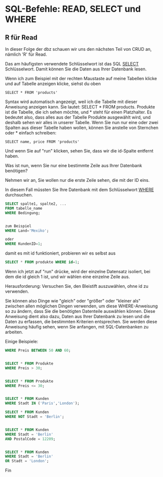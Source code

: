 # SQL-Befehle: READ, SELECT und WHERE

## R für Read

In dieser Folge der dbz schauen wir uns den nächsten Teil von CRUD an, nämlich 'R' für Read.

Das am häufigsten verwendete Schlüsselwort ist das SQL [SELECT](https://www.w3schools.com/sql/sql_select.asp) Schlüsselwort. Damit können Sie die Daten aus Ihrer Datenbank lesen.

Wenn ich zum Beispiel mit der rechten Maustaste auf meine Tabellen klicke und auf Tabelle anzeigen klicke, siehst du oben

```SELECT * FROM 'products'```

Syntax wird automatisch angezeigt, weil ich die Tabelle mit dieser Anweisung anzeigen kann. Sie lautet: SELECT * FROM products. Produkte ist die Tabelle, die ich sehen möchte, und * steht für einen Platzhalter. Es bedeutet also, dass alles aus der Tabelle Produkte ausgewählt wird, und deshalb sehen wir alles in unserer Tabelle. Wenn Sie nun nur eine oder zwei Spalten aus dieser Tabelle haben wollen, können Sie anstelle von Sternchen oder * einfach schreiben:

```SELECT name, price FROM 'products'```

Und wenn Sie auf "run" klicken, sehen Sie, dass wir die id-Spalte entfernt haben.

Was ist nun, wenn Sie nur eine bestimmte Zeile aus Ihrer Datenbank benötigen?

Nehmen wir an, Sie wollen nur die erste Zeile sehen, die mit der ID eins.

In diesem Fall müssten Sie Ihre Datenbank mit dem Schlüsselwort [WHERE](https://www.w3schools.com/sql/sql_where.asp) durchsuchen.

```SQL
SELECT spalte1, spalte2, ...
FROM tabelle_name
WHERE Bedingung; 


zum Beispiel
WHERE Land='Mexiko'; 

oder
WHERE KundenID=1; 
```

damit es mit id funktioniert, probieren wir es selbst aus

```SQL
SELECT * FROM produkte WHERE id=1; 
```

Wenn ich jetzt auf "run" drücke, wird der einzelne Datensatz isoliert, bei dem die id gleich 1 ist, und wir wählen eine einzelne Zeile aus.

Herausforderung: Versuchen Sie, den Bleistift auszuwählen, ohne id zu verwenden.


Sie können also Dinge wie "gleich" oder "größer" oder "kleiner als" zwischen allen möglichen Dingen verwenden, um diese WHERE-Anweisung so zu ändern, dass Sie die benötigten Datenteile auswählen können. Diese Anweisung dient also dazu, Daten aus Ihrer Datenbank zu lesen und die Daten zu erfassen, die bestimmten Kriterien entsprechen. Sie werden diese Anweisung häufig sehen, wenn Sie anfangen, mit SQL-Datenbanken zu arbeiten.

Einige Beispiele:

```SQL
WHERE Preis BETWEEN 50 AND 60;


SELECT * FROM Produkte
WHERE Preis > 30;


SELECT * FROM Produkte
WHERE Preis <= 30;


SELECT * FROM Kunden
WHERE Stadt IN ('Paris','London');

SELECT * FROM Kunden
WHERE NOT Stadt = 'Berlin';


SELECT * FROM Kunden
WHERE Stadt = 'Berlin'
AND PostalCode = 12209;


SELECT * FROM Kunden
WHERE Stadt = 'Berlin'
OR Stadt = 'London';
```

Fin